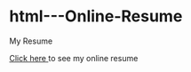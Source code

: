 # html---Online-Resume
My Resume
<p><a href="https://thamindu54.github.io/html---Online-Resume/">Click here </a>to see my online resume</p>

